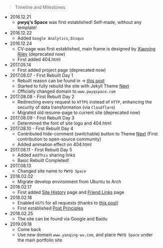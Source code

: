 > Timeline and Milestones

* 2016.12.21
    * **pwyq's Space** was first established! Self-made, without any template!
* 2016.12.22 
    * Added `Google Analytics`, `Disqus`
* 2016.12.24 
    * CV-page was first established, main frame is designed by [Xiaoying Riley][2] (deprecated now)
    * First added 404.html
* 2017.05.14
    * First added project page (deprecated now)
* 2017.08.07 - First Rebuilt Day 1
    * Rebuilt reason can be found in -> [this post][4]
    * Started to fully rebuild the site with Jekyll Theme [Next][3]
    * Officially changed domain to `www.pwyqspace.com`
* 2017.08.08 - First Rebuilt Day 2
    * Redirecting every request to `HTTPS` instead of `HTTP`, enhancing the security of data transformation (via `Cloudflare`)
    * Migrated old resume-page to current site (deprecated now)
* 2017.08.09 - First Rebuilt Day 3
    * Determined the font of site logo and 404.html
* 2017.08.10 - First Rebuilt Day 4
    * Contributed hide-comment (switchable) button to Theme [Next][3] (First contribution to open-source community)
    * Added animation effect on 404.html
* 2017.08.11 - First Rebuilt Day 5
    * Added `AddThis` sharing links
    * Basic Rebuilt Completed!
* 2017.08.13
    * Changed site name to `PWYQ Space`
* 2018.02.02
    * Migrate develop environment from Ubuntu to Arch
* 2018.02.17
    * First added [Site History][7] page and [Friend Links][8] page
* 2018.02.18
    * Enabled `HSTS` for all requests (thanks to [this post][5])
    * First established [Post Principles][6]
* 2018.02.25
    * The site can be found via Google and Baidu
* 2019.09.18
    * Come back
    * Use new domain `www.yanqing-wu.com`, and place `PWYQ Space` under the main portfolio site


[2]: http://themes.3rdwavemedia.com/
[3]: https://github.com/simpleyyt/jekyll-theme-next
[4]: https://www.yanqing-wu.com/blog/2017/08/26/Blog-First-Rebuilt
[5]: https://blog.itswincer.com/posts/dfc84766/
[6]: /postrules
[7]: /sitelog
[8]: /friends
